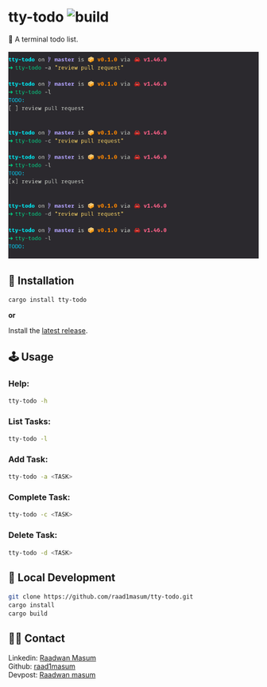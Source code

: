 # tty-todo ![build](https://api.travis-ci.com/raad1masum/personal-site.svg?branch=master&status=passed)
📝 A terminal todo list.
<br>
<br>
![todo](./assets/todo.png)

## 🔌 Installation
```sh
cargo install tty-todo
```

**or**

Install the [latest release](https://github.com/raad1masum/tty-todo/releases).

## 🕹 Usage

### Help: 
```sh
tty-todo -h
```

### List Tasks: 
```sh
tty-todo -l
```

### Add Task: 
```sh
tty-todo -a <TASK>
```

### Complete Task: 
```sh
tty-todo -c <TASK>
```

### Delete Task: 
```sh
tty-todo -d <TASK>
```

## 🚀 Local Development
```sh
git clone https://github.com/raad1masum/tty-todo.git
cargo install
cargo build
```

## 👨‍💻 Contact

Linkedin: [Raadwan Masum](https://www.linkedin.com/in/raadwan-masum-9147bb1a5)
<br>
Github: [raad1masum](https://github.com/raad1masum)
<br>
Devpost: [Raadwan masum](https://devpost.com/raad1masum)
